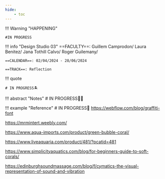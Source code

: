 ```yaml
---
hide:
    - toc
---
```


!!! Warning "HAPPENING"  
    
    #IN PROGRESS

!!! info "Design Studio 03"
    ==FACULTY==: Guillem Camprodon/ Laura Benitez/ Jana Tothill Calvo/ Roger Guilemany/
    
    ==CALENDAR==: 02/04/2024 - 28/06/2024

    ==TRACK==: Reflection

!!! quote

    # IN PROGRESS🏝️
    
    
!!! abstract "Notes"
    # IN PROGRESS😶‍🌫️

   

!!! example "Reference"
    # IN PROGRESS🧐
https://webflow.com/blog/graffiti-font

https://mrmintert.weebly.com/

https://www.aqua-imports.com/product/green-bubble-coral/

https://www.liveaquaria.com/product/481/?pcatid=481

https://www.simplicityaquatics.com/blog/for-beginners-guide-to-soft-corals/

https://edinburghsoundmassage.com/blog/f/cymatics-the-visual-representation-of-sound-and-vibration